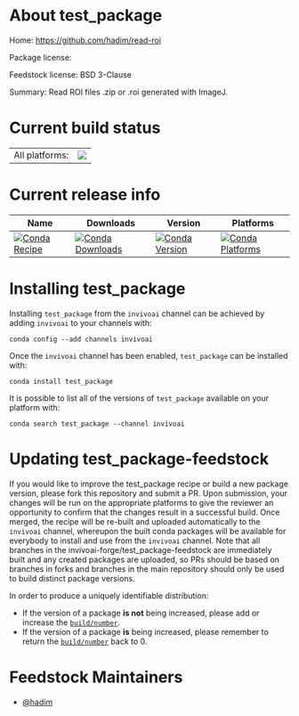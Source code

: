 About test_package
==================

Home: https://github.com/hadim/read-roi

Package license: 

Feedstock license: BSD 3-Clause

Summary: Read ROI files .zip or .roi generated with ImageJ.



Current build status
====================


<table><tr><td>All platforms:</td>
    <td>
      <a href="https://dev.azure.com/invivoai-forge/feedstock-builds/_build/latest?definitionId=3&branchName=master">
        <img src="https://dev.azure.com/invivoai-forge/feedstock-builds/_apis/build/status/test_package-feedstock?branchName=master">
      </a>
    </td>
  </tr>
</table>

Current release info
====================

| Name | Downloads | Version | Platforms |
| --- | --- | --- | --- |
| [![Conda Recipe](https://img.shields.io/badge/recipe-test_package-green.svg)](https://anaconda.org/invivoai/test_package) | [![Conda Downloads](https://img.shields.io/conda/dn/invivoai/test_package.svg)](https://anaconda.org/invivoai/test_package) | [![Conda Version](https://img.shields.io/conda/vn/invivoai/test_package.svg)](https://anaconda.org/invivoai/test_package) | [![Conda Platforms](https://img.shields.io/conda/pn/invivoai/test_package.svg)](https://anaconda.org/invivoai/test_package) |

Installing test_package
=======================

Installing `test_package` from the `invivoai` channel can be achieved by adding `invivoai` to your channels with:

```
conda config --add channels invivoai
```

Once the `invivoai` channel has been enabled, `test_package` can be installed with:

```
conda install test_package
```

It is possible to list all of the versions of `test_package` available on your platform with:

```
conda search test_package --channel invivoai
```




Updating test_package-feedstock
===============================

If you would like to improve the test_package recipe or build a new
package version, please fork this repository and submit a PR. Upon submission,
your changes will be run on the appropriate platforms to give the reviewer an
opportunity to confirm that the changes result in a successful build. Once
merged, the recipe will be re-built and uploaded automatically to the
`invivoai` channel, whereupon the built conda packages will be available for
everybody to install and use from the `invivoai` channel.
Note that all branches in the invivoai-forge/test_package-feedstock are
immediately built and any created packages are uploaded, so PRs should be based
on branches in forks and branches in the main repository should only be used to
build distinct package versions.

In order to produce a uniquely identifiable distribution:
 * If the version of a package **is not** being increased, please add or increase
   the [``build/number``](https://conda.io/docs/user-guide/tasks/build-packages/define-metadata.html#build-number-and-string).
 * If the version of a package **is** being increased, please remember to return
   the [``build/number``](https://conda.io/docs/user-guide/tasks/build-packages/define-metadata.html#build-number-and-string)
   back to 0.

Feedstock Maintainers
=====================

* [@hadim](https://github.com/hadim/)

